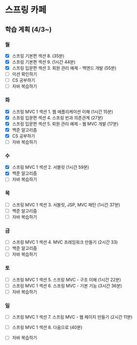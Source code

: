 # 스프링 카페
## 학습 계획 (4/3~)

### 월
- [x] 스프링 기본편 섹션 8. (35분)
- [x] 스프링 기본편 섹션 9. (1시간 44분)
- [x] 스프링 입문편 섹션 3. 회원 관리 예제 - 백엔드 개발 (55분)
- [ ] 미션 확인하기
- [ ] CS 공부하기
- [ ] 자바 복습하기

### 화
- [x] 스프링 MVC 1 섹션 1. 웹 애플리케이션 이해 (1시간 15분)
- [x] 스프링 입문편 섹션 4. 스프링 빈과 의존관계 (27분)
- [x] 스프링 입문편 섹션 5. 회원 관리 예제 - 웹 MVC 개발 (17분)
- [x] 백준 알고리즘
- [x] CS 공부하기
- [ ] 자바 복습하기

### 수
- [x] 스프링 MVC 1 섹션 2. 서블릿 (1시간 59분)
- [x] 백준 알고리즘
- [ ] 자바 복습하기

### 목
- [ ] 스프링 MVC 1 섹션 3. 서블릿, JSP, MVC 패턴 (1시간 37분)
- [ ] 백준 알고리즘
- [ ] 자바 복습하기

### 금
- [ ] 스프링 MVC 1 섹션 4. MVC 프레임워크 만들기 (2시간 33)
- [ ] 백준 알고리즘
- [ ] 자바 복습하기

### 토
- [ ] 스프링 MVC 1 섹션 5. 스프링 MVC - 구조 이해 (1시간 22분)
- [ ] 스프링 MVC 1 섹션 6. 스프링 MVC - 기본 기능 (3시간 36분)
- [ ] 자바 복습하기

### 일
- [ ] 스프링 MVC 1 섹션 7. 스프링 MVC - 웹 페이지 만들기 (2시간 11분)
- [ ] 스프링 MVC 1 섹션 8. 다음으로 (40분)
- [ ] 자바 복습하기

